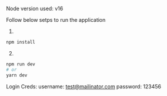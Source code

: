 Node version used: v16

Follow below setps to run the application

1.

```bash
npm install
```

2.

```bash
npm run dev
# or
yarn dev
```

Login Creds:
username: test@mailinator.com
password: 123456
